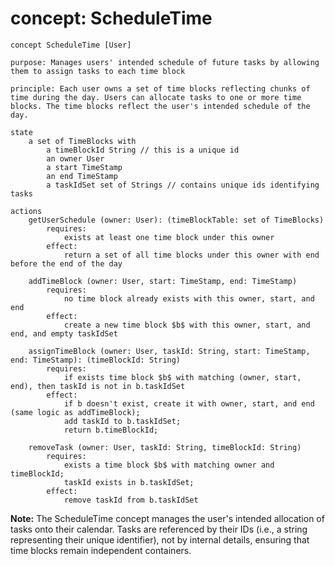 # concept: ScheduleTime

```
concept ScheduleTime [User]

purpose: Manages users' intended schedule of future tasks by allowing them to assign tasks to each time block

principle: Each user owns a set of time blocks reflecting chunks of time during the day. Users can allocate tasks to one or more time blocks. The time blocks reflect the user's intended schedule of the day.

state
	a set of TimeBlocks with
		a timeBlockId String // this is a unique id
		an owner User
		a start TimeStamp
		an end TimeStamp
		a taskIdSet set of Strings // contains unique ids identifying tasks

actions
	getUserSchedule (owner: User): (timeBlockTable: set of TimeBlocks)
		requires:
			exists at least one time block under this owner
		effect:
			return a set of all time blocks under this owner with end before the end of the day

	addTimeBlock (owner: User, start: TimeStamp, end: TimeStamp)
		requires:
			no time block already exists with this owner, start, and end
		effect:
			create a new time block $b$ with this owner, start, and end, and empty taskIdSet

	assignTimeBlock (owner: User, taskId: String, start: TimeStamp, end: TimeStamp): (timeBlockId: String)
		requires:
			if exists time block $b$ with matching (owner, start, end), then taskId is not in b.taskIdSet
		effect:
			if b doesn't exist, create it with owner, start, and end (same logic as addTimeBlock);
			add taskId to b.taskIdSet;
			return b.timeBlockId;

	removeTask (owner: User, taskId: String, timeBlockId: String)
		requires:
			exists a time block $b$ with matching owner and timeBlockId;
			taskId exists in b.taskIdSet;
		effect:
			remove taskId from b.taskIdSet
```

**Note:** The ScheduleTime concept manages the user's intended allocation of tasks onto their calendar. Tasks are referenced by their IDs (i.e., a string representing their unique identifier), not by internal details, ensuring that time blocks remain independent containers.

